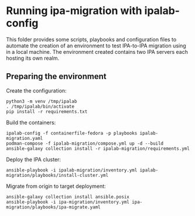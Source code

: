 # Running ipa-migration with ipalab-config

This folder provides some scripts, playbooks and configuration files to automate the creation of an environment to test IPA-to-IPA migration using in a local machine. The environment created contains two IPA servers each hosting its own realm.

## Preparing the environment

Create the configuration:

```
python3 -m venv /tmp/ipalab
. /tmp/ipalab/bin/activate
pip install -r requirements.txt
```

Build the containers:

```
ipalab-config -f containerfile-fedora -p playbooks ipalab-migration.yaml
podman-compose -f ipalab-migration/compose.yml up -d --build
ansible-galaxy collection install -r ipalab-migration/requirements.yml
```

Deploy the IPA cluster:

```
ansible-playbook -i ipalab-migration/inventory.yml ipalab-migration/playbooks/install-cluster.yml
```

Migrate from origin to target deployment:

```
ansible-galaxy collection install ansible.posix
ansible-playbook -i ipa-migration/inventory.yml ipa-migration/playbooks/ipa-migrate.yaml
```
